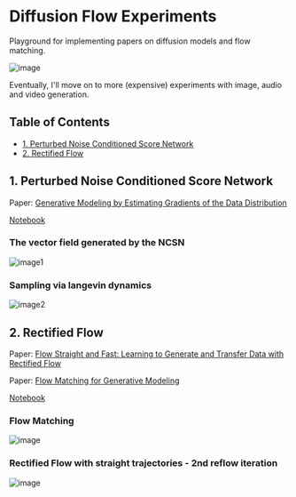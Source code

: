 # Diffusion Flow Experiments

Playground for implementing papers on diffusion models and flow matching.

<!-- ![CFM Loss](https://latex.codecogs.com/png.image?\dpi{400}\bg_white\displaystyle%20\mathcal{L}_{\mathrm{CFM}}(\theta)%20=%20\mathbb{E}_{t,%20q(x_1),%20p(x_0)}%20\big\lVert%20v_t(\psi_t(x_0))%20-%20\frac{d}{dt}\psi_t(x_0)\big\rVert^2) -->

![image](https://github.com/user-attachments/assets/b3c66b94-8fa3-4307-a78f-c6327f738f9a)


Eventually, I'll move on to more (expensive) experiments with image, audio and video generation.


## Table of Contents

- [1. Perturbed Noise Conditioned Score Network](#1-perturbed-noise-conditioned-score-network)
- [2. Rectified Flow](#2-rectified-flow)



## 1. Perturbed Noise Conditioned Score Network


Paper: [Generative Modeling by Estimating Gradients of the Data Distribution](https://arxiv.org/abs/1907.05600)

[Notebook](https://github.com/avramdj/diffy/blob/main/src/1_perturbed_ncsn.ipynb)


### The vector field generated by the NCSN

![image1](https://github.com/user-attachments/assets/5affd982-6646-48cb-bd39-88714be8a80e)

### Sampling via langevin dynamics

![image2](https://github.com/user-attachments/assets/ea38069a-4457-4d7e-8b23-97f1e08f143f)



## 2. Rectified Flow


Paper: [Flow Straight and Fast: Learning to Generate and Transfer Data with Rectified Flow](https://arxiv.org/abs/2209.03003)

Paper: [Flow Matching for Generative Modeling](https://arxiv.org/abs/2210.02747)

[Notebook](https://github.com/avramdj/diffy/blob/main/src/2_rectified_flow.ipynb)


### Flow Matching

![image](https://github.com/user-attachments/assets/58db0571-dc33-40d5-a884-621d92066164)

### Rectified Flow with straight trajectories - 2nd reflow iteration

![image](https://github.com/user-attachments/assets/89ef9310-7efa-4280-a4b0-acb98508e1a5)



